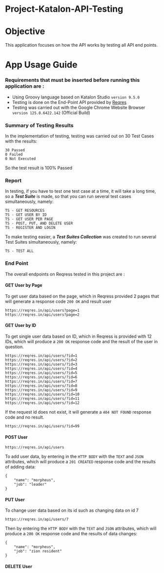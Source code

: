 # Project-Katalon-API-Testing

# Objective 
This application focuses on how the API works by testing all API end points.

# App Usage Guide
### Requirements that must be inserted before running this application are :
- Using Groovy language based on Katalon Studio `version 9.5.0`
- Testing is done on the End-Point API provided by [Reqres](https://reqres.in/)
- Testing was carried out with the Google Chrome Website Browser `version 125.0.6422.142` (Official Build)

### Summary of Testing Results
In the implementation of testing, testing was carried out on 30 Test Cases with the results:
```
30 Passed
0 Failed
0 Not Executed
```
So the test result is 100% Passed

### Report
In testing, if you have to test one test case at a time, it will take a long time, so a **_Test Suite_** is made, so that you can run several test cases simultaneously, namely:
```
TS - GET RESOURCES
TS - GET USER BY ID 
TS - GET USER PER PAGE
TS - POST, PUT, AND DELETE USER
TS - REGISTER AND LOGIN
```
To make testing easier, a **_Test Suites Collection_** was created to run several Test Suites simultaneously, namely:
```
TS - TEST ALL
```
### End Point
The overall endpoints on Reqress tested in this project are :
#### GET User by Page
To get user data based on the page, which in Reqress provided 2 pages that will generate a response code `200 OK` and result user
```
https://reqres.in/api/users?page=1
https://reqres.in/api/users?page=2
```
#### GET User by ID
To get single user data based on ID, which in Reqress is provided with 12 IDs, which will produce a `200 OK` response code and the result of the user in question.
```
https://reqres.in/api/users/?id=1
https://reqres.in/api/users/?id=2
https://reqres.in/api/users/?id=3
https://reqres.in/api/users/?id=4
https://reqres.in/api/users/?id=5
https://reqres.in/api/users/?id=6
https://reqres.in/api/users/?id=7
https://reqres.in/api/users/?id=8
https://reqres.in/api/users/?id=9
https://reqres.in/api/users/?id=10
https://reqres.in/api/users/?id=11
https://reqres.in/api/users/?id=12
```
If the request id does not exist, it will generate a `404 NOT FOUND` response code and no result.
```
https://reqres.in/api/users/?id=99
```
#### POST User 
```
https://reqres.in/api/users
```
To add user data, by entering in the `HTTP BODY` with the `TEXT` and `JSON` attributes, which will produce a `201 CREATED` response code and the results of adding data:
```
{
    "name": "morpheus",
    "job": "leader"
}
```
#### PUT User 
To change user data based on its id such as changing data on id 7
```
https://reqres.in/api/users/7
```
Then by entering the `HTTP BODY` with the `TEXT` and `JSON` attributes, which will produce a `200 OK` response code and the results of data changes:
```
{
    "name": "morpheus",
    "job": "zion resident"
}
```
#### DELETE User

